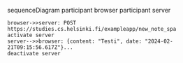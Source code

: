 sequenceDiagram
participant browser
participant server

    browser->>server: POST https://studies.cs.helsinki.fi/exampleapp/new_note_spa
    activate server
    server-->>browser: {content: "Testi", date: "2024-02-21T09:15:56.617Z"}...
    deactivate server
